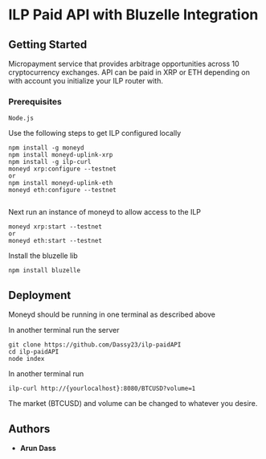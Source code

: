 # ILP Paid API with Bluzelle Integration


## Getting Started

Micropayment service that provides arbitrage opportunities across 10 cryptocurrency exchanges. API can be paid in XRP or ETH depending on with account you initialize your ILP router with.

### Prerequisites
```
Node.js
```
Use the following steps to get ILP configured locally

```
npm install -g moneyd 
npm install moneyd-uplink-xrp
npm install -g ilp-curl
moneyd xrp:configure --testnet
or
npm install moneyd-uplink-eth
moneyd eth:configure --testnet


```
Next run an instance of moneyd to allow access to the ILP

```
moneyd xrp:start --testnet
or 
moneyd eth:start --testnet

```
Install the bluzelle lib

```
npm install bluzelle

```

## Deployment

Moneyd should be running in one terminal as described above

In another terminal run the server
```
git clone https://github.com/Dassy23/ilp-paidAPI
cd ilp-paidAPI
node index
```
In another terminal run

```
ilp-curl http://{yourlocalhost}:8080/BTCUSD?volume=1

```
The market (BTCUSD) and volume can be changed to whatever you desire.

## Authors

- **Arun Dass** 
